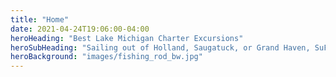 ```yaml
---
title: "Home"
date: 2021-04-24T19:06:00-04:00
heroHeading: "Best Lake Michigan Charter Excursions"
heroSubHeading: "Sailing out of Holland, Saugatuck, or Grand Haven, SuFISHient Charters is your best choice for top-notch fishing or simply enjoying the beauty of Lake Michigan."
heroBackground: "images/fishing_rod_bw.jpg"
---
```

